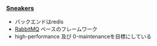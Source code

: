 ### [Sneakers](https://github.com/jondot/sneakers)

* バックエンドはredis
* [RabbitMQ](http://ja.wikipedia.org/wiki/RabbitMQ) ベースのフレームワーク
* high-performance 及び 0-maintenanceを目標にしている

